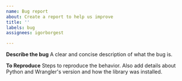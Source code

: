```yaml
---
name: Bug report
about: Create a report to help us improve
title: ''
labels: bug
assignees: igorborgest

---
```


**Describe the bug**
A clear and concise description of what the bug is.

**To Reproduce**
Steps to reproduce the behavior. Also add details about Python and Wrangler's version and how the library was installed.
